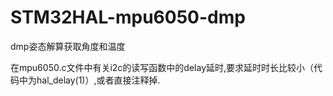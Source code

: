 # STM32HAL-mpu6050-dmp
dmp姿态解算获取角度和温度

在mpu6050.c文件中有关i2c的读写函数中的delay延时,要求延时时长比较小（代码中为hal_delay(1)）,或者直接注释掉.
